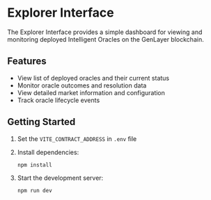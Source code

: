 # Explorer Interface

The Explorer Interface provides a simple dashboard for viewing and monitoring deployed Intelligent Oracles on the GenLayer blockchain.

## Features

- View list of deployed oracles and their current status
- Monitor oracle outcomes and resolution data 
- View detailed market information and configuration
- Track oracle lifecycle events

## Getting Started

1. Set the `VITE_CONTRACT_ADDRESS` in `.env` file
2. Install dependencies:
    ```
    npm install
    ``` 

3. Start the development server:
    ```
    npm run dev
    ``` 





